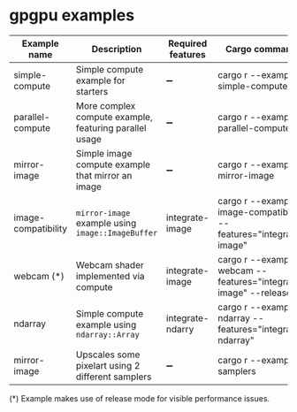 # gpgpu examples
| Example name        | Description                                            | Required features  | Cargo command                                                       |
|---------------------|--------------------------------------------------------|--------------------|---------------------------------------------------------------------|
| simple-compute      | Simple compute example for starters                    | :heavy_minus_sign: | cargo r --example simple-compute                                    |
| parallel-compute    | More complex compute example, featuring parallel usage | :heavy_minus_sign: | cargo r --example parallel-compute                                  |
| mirror-image        | Simple image compute example that mirror an image      | :heavy_minus_sign: | cargo r --example mirror-image                                      |
| image-compatibility | `mirror-image` example using `image::ImageBuffer`      | integrate-image    | cargo r --example image-compatibility --features="integrate-image"  |
| webcam (*)          | Webcam shader implemented via compute                  | integrate-image    | cargo r --example webcam --features="integrate-image" --release     |
| ndarray             | Simple compute example using `ndarray::Array`          | integrate-ndarry   | cargo r --example ndarray --features="integrate-ndarray"            |
| mirror-image        | Upscales some pixelart using 2 different samplers      | :heavy_minus_sign: | cargo r --example samplers                                          |

(*) Example makes use of release mode for visible performance issues.